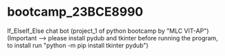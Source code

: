 # bootcamp_23BCE8990
If_ElseIf_Else chat bot (project_1 of python bootcamp by "MLC VIT-AP")
(Important --> please install pydub and tkinter before running the program, to install run "python -m pip install tkinter pydub")
